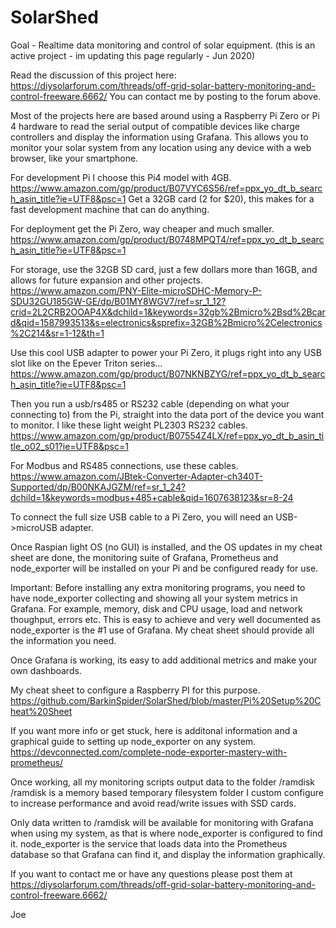 # SolarShed
Goal - Realtime data monitoring and control of solar equipment.
(this is an active project - im updating this page regularly - Jun 2020)

Read the discussion of this project here: https://diysolarforum.com/threads/off-grid-solar-battery-monitoring-and-control-freeware.6662/
You can contact me by posting to the forum above. 

Most of the projects here are based around using a Raspberry Pi Zero or Pi 4 hardware to read the serial output of compatible devices like charge controllers and display the information using Grafana. This allows you to monitor your solar system from any location using any device with a web browser, like your smartphone.

For development Pi I choose this Pi4 model with 4GB. https://www.amazon.com/gp/product/B07VYC6S56/ref=ppx_yo_dt_b_search_asin_title?ie=UTF8&psc=1
Get a 32GB card (2 for $20), this makes for a fast development machine that can do anything.

For deployment get the Pi Zero, way cheaper and much smaller. https://www.amazon.com/gp/product/B0748MPQT4/ref=ppx_yo_dt_b_search_asin_title?ie=UTF8&psc=1

For storage, use the 32GB SD card, just a few dollars more than 16GB, and allows for future expansion and other projects.
https://www.amazon.com/PNY-Elite-microSDHC-Memory-P-SDU32GU185GW-GE/dp/B01MY8WGV7/ref=sr_1_12?crid=2L2CRB2OOAP4X&dchild=1&keywords=32gb%2Bmicro%2Bsd%2Bcard&qid=1587993513&s=electronics&sprefix=32GB%2Bmicro%2Celectronics%2C214&sr=1-12&th=1

Use this cool USB adapter to power your Pi Zero, it plugs right into any USB slot like on the Epever Triton series... https://www.amazon.com/gp/product/B07NKNBZYG/ref=ppx_yo_dt_b_search_asin_title?ie=UTF8&psc=1

Then you run a usb/rs485 or RS232 cable (depending on what your connecting to) from the Pi, straight into the data port of the device you want to monitor. 
I like these light weight PL2303 RS232 cables.
https://www.amazon.com/gp/product/B07554Z4LX/ref=ppx_yo_dt_b_asin_title_o02_s01?ie=UTF8&psc=1

For Modbus and RS485 connections, use these cables.
https://www.amazon.com/JBtek-Converter-Adapter-ch340T-Supported/dp/B00NKAJGZM/ref=sr_1_24?dchild=1&keywords=modbus+485+cable&qid=1607638123&sr=8-24

To connect the full size USB cable to a Pi Zero, you will need an USB->microUSB adapter.

Once Raspian light OS (no GUI) is installed, and the OS updates in my cheat sheet are done, 
the monitoring suite of Grafana, Prometheus and node_exporter will be installed on your Pi and be configured ready for use.

Important: Before installing any extra monitoring programs, you need to have node_exporter collecting and showing all your system metrics in Grafana. For example, memory, disk and CPU usage, load and network thoughput, errors etc. This is easy to achieve and very well documented as node_exporter is the #1 use of Grafana. My cheat sheet should provide all the information you need.

Once Grafana is working, its easy to add additional metrics and make your own dashboards.

My cheat sheet to configure a Raspberry PI for this purpose.
https://github.com/BarkinSpider/SolarShed/blob/master/Pi%20Setup%20Cheat%20Sheet

If you want more info or get stuck, here is additonal information and a graphical 
guide to setting up node_exporter on any system.
https://devconnected.com/complete-node-exporter-mastery-with-prometheus/

Once working, all my monitoring scripts output data to the folder /ramdisk
/ramdisk is a memory based temporary filesystem folder I custom configure to increase performance and avoid read/write issues with SSD cards.

Only data written to /ramdisk will be available for monitoring with Grafana when using my system, as that is where node_exporter is configured to find it. node_exporter is the service that loads data into the Prometheus database so that Grafana can find it, and display the information graphically. 

If you want to contact me or have any questions please post them at https://diysolarforum.com/threads/off-grid-solar-battery-monitoring-and-control-freeware.6662/

Joe

